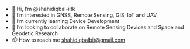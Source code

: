 - 👋 Hi, I’m @shahidiqbal-iitk
- 👀 I’m interested in GNSS, Remote Sensing, GIS, IoT and UAV 
- 🌱 I’m currently learning Device Development
- 💞️ I’m looking to collaborate on Remote Sensing Devices and Space and Geodetic Research
- 📫 How to reach me shahidiqbalbit@gmail.com

<!---
shahidiqbal-iitk/shahidiqbal-iitk is a ✨ special ✨ repository because its `README.md` (this file) appears on your GitHub profile.
You can click the Preview link to take a look at your changes.
--->
